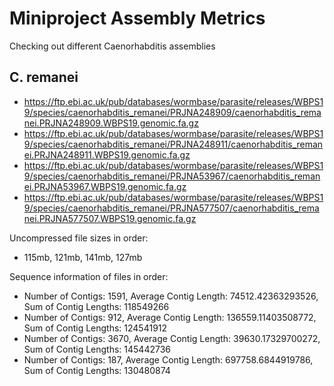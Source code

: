 # Miniproject Assembly Metrics

Checking out different Caenorhabditis assemblies

## C. remanei

- https://ftp.ebi.ac.uk/pub/databases/wormbase/parasite/releases/WBPS19/species/caenorhabditis_remanei/PRJNA248909/caenorhabditis_remanei.PRJNA248909.WBPS19.genomic.fa.gz
- https://ftp.ebi.ac.uk/pub/databases/wormbase/parasite/releases/WBPS19/species/caenorhabditis_remanei/PRJNA248911/caenorhabditis_remanei.PRJNA248911.WBPS19.genomic.fa.gz
- https://ftp.ebi.ac.uk/pub/databases/wormbase/parasite/releases/WBPS19/species/caenorhabditis_remanei/PRJNA53967/caenorhabditis_remanei.PRJNA53967.WBPS19.genomic.fa.gz
- https://ftp.ebi.ac.uk/pub/databases/wormbase/parasite/releases/WBPS19/species/caenorhabditis_remanei/PRJNA577507/caenorhabditis_remanei.PRJNA577507.WBPS19.genomic.fa.gz

Uncompressed file sizes in order:
- 115mb, 121mb, 141mb, 127mb

Sequence information of files in order:
- Number of Contigs: 1591, Average Contig Length: 74512.42363293526, Sum of Contig Lengths: 118549266
- Number of Contigs: 912, Average Contig Length: 136559.11403508772, Sum of Contig Lengths: 124541912
- Number of Contigs: 3670, Average Contig Length: 39630.17329700272, Sum of Contig Lengths: 145442736
- Number of Contigs: 187, Average Contig Length: 697758.6844919786, Sum of Contig Lengths: 130480874